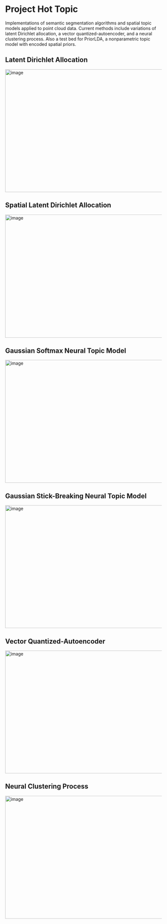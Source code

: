 # Project Hot Topic
Implementations of semantic segmentation algorithms and spatial topic models applied to point cloud data. Current methods include variations of latent Dirichlet allocation, a vector quantized-autoencoder, and a neural clustering process. Also a test bed for PriorLDA, a nonparametric topic model with encoded spatial priors.

## Latent Dirichlet Allocation
<img width="794" height="394" alt="image" src="https://github.com/user-attachments/assets/5960c1b2-adc9-4775-89d8-aadab40201be" />

## Spatial Latent Dirichlet Allocation
<img width="794" height="395" alt="image" src="https://github.com/user-attachments/assets/007b7f1e-13c4-4127-a28f-85f2d7a6dfe5" />

## Gaussian Softmax Neural Topic Model
<img width="794" height="394" alt="image" src="https://github.com/user-attachments/assets/3a12b184-6ab3-4126-88d0-4c545a924509" />

## Gaussian Stick-Breaking Neural Topic Model
<img width="794" height="394" alt="image" src="https://github.com/user-attachments/assets/3f32c8cf-4bd8-4328-9bbd-912b4a5aa740" />

## Vector Quantized-Autoencoder
<img width="794" height="394" alt="image" src="https://github.com/user-attachments/assets/a63fab58-e608-4da3-b74c-7f3595f6d7de" />

## Neural Clustering Process
<img width="794" height="394" alt="image" src="https://github.com/user-attachments/assets/67dafb64-23f0-4451-a49d-4b53641583ca" />
